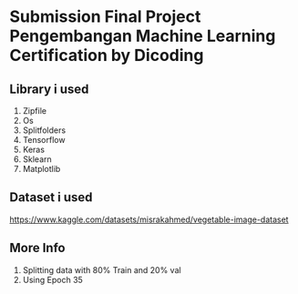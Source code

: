 # Submission Final Project Pengembangan Machine Learning Certification by Dicoding
## Library i used
1. Zipfile
2. Os
3. Splitfolders
4. Tensorflow
5. Keras
6. Sklearn
7. Matplotlib
## Dataset i used
https://www.kaggle.com/datasets/misrakahmed/vegetable-image-dataset
## More Info
1. Splitting data with 80% Train and 20% val
2. Using Epoch 35

